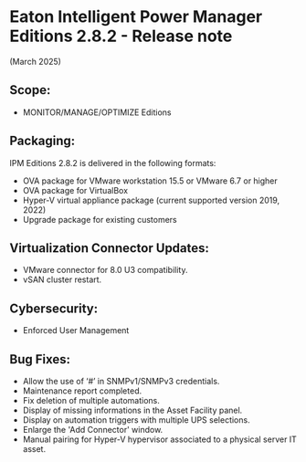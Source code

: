 # Eaton Intelligent Power Manager Editions 2.8.2 - Release note
(March 2025)

## Scope:
* MONITOR/MANAGE/OPTIMIZE Editions

## Packaging:
IPM Editions 2.8.2 is delivered in the following formats:
- OVA package for VMware workstation 15.5 or VMware 6.7 or higher
- OVA package for VirtualBox
- Hyper-V virtual appliance package (current supported version 2019, 2022)
- Upgrade package for existing customers

## Virtualization Connector Updates:
- VMware connector for 8.0 U3 compatibility.
- vSAN cluster restart.

## Cybersecurity:
- Enforced User Management 

## Bug Fixes:
- Allow the use of ‘#’ in SNMPv1/SNMPv3 credentials.
- Maintenance report completed.
- Fix deletion of multiple automations.
- Display of missing informations in the Asset Facility panel.
- Display on automation triggers with multiple UPS selections.
- Enlarge the 'Add Connector' window.
- Manual pairing for Hyper-V hypervisor associated to a physical server IT asset.

